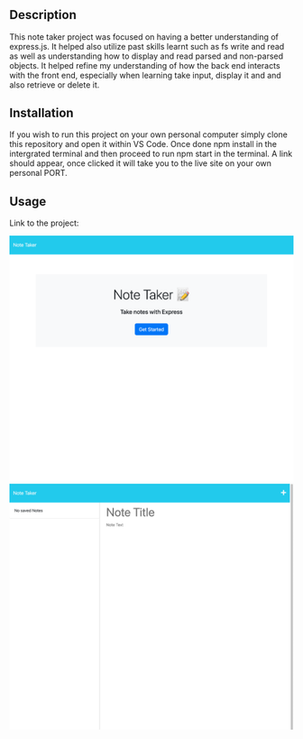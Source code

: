 # <Note-Taker>

## Description

This note taker project was focused on having a better understanding of express.js. It helped also utilize past skills learnt such as fs write and read as well as understanding how to display and read parsed and non-parsed objects. It helped refine my understanding of how the back end interacts with the front end, especially when learning take input, display it and and also retrieve or delete it. 

## Installation

If you wish to run this project on your own personal computer simply clone this repository and open it within VS Code. Once done npm install in the intergrated terminal and then proceed to run npm start in the terminal. A link should appear, once clicked it will take you to the live site on your own personal PORT. 

## Usage

Link to the project: 

![alt text](./screenshots/screenshot1.png)
![alt text](./screenshots/screenshot2.png)